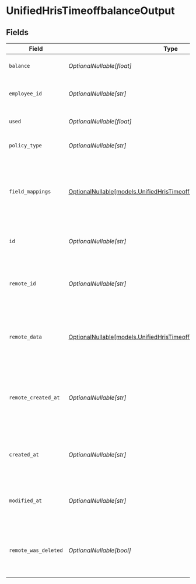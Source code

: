 # UnifiedHrisTimeoffbalanceOutput


## Fields

| Field                                                                                                                              | Type                                                                                                                               | Required                                                                                                                           | Description                                                                                                                        | Example                                                                                                                            |
| ---------------------------------------------------------------------------------------------------------------------------------- | ---------------------------------------------------------------------------------------------------------------------------------- | ---------------------------------------------------------------------------------------------------------------------------------- | ---------------------------------------------------------------------------------------------------------------------------------- | ---------------------------------------------------------------------------------------------------------------------------------- |
| `balance`                                                                                                                          | *OptionalNullable[float]*                                                                                                          | :heavy_minus_sign:                                                                                                                 | The current balance of time off                                                                                                    | 80                                                                                                                                 |
| `employee_id`                                                                                                                      | *OptionalNullable[str]*                                                                                                            | :heavy_minus_sign:                                                                                                                 | The UUID of the associated employee                                                                                                | 801f9ede-c698-4e66-a7fc-48d19eebaa4f                                                                                               |
| `used`                                                                                                                             | *OptionalNullable[float]*                                                                                                          | :heavy_minus_sign:                                                                                                                 | The amount of time off used                                                                                                        | 40                                                                                                                                 |
| `policy_type`                                                                                                                      | *OptionalNullable[str]*                                                                                                            | :heavy_minus_sign:                                                                                                                 | The type of time off policy                                                                                                        | VACATION                                                                                                                           |
| `field_mappings`                                                                                                                   | [OptionalNullable[models.UnifiedHrisTimeoffbalanceOutputFieldMappings]](../models/unifiedhristimeoffbalanceoutputfieldmappings.md) | :heavy_minus_sign:                                                                                                                 | The custom field mappings of the object between the remote 3rd party & Panora                                                      | {<br/>"custom_field_1": "value1",<br/>"custom_field_2": "value2"<br/>}                                                             |
| `id`                                                                                                                               | *OptionalNullable[str]*                                                                                                            | :heavy_minus_sign:                                                                                                                 | The UUID of the time off balance record                                                                                            | 801f9ede-c698-4e66-a7fc-48d19eebaa4f                                                                                               |
| `remote_id`                                                                                                                        | *OptionalNullable[str]*                                                                                                            | :heavy_minus_sign:                                                                                                                 | The remote ID of the time off balance in the context of the 3rd Party                                                              | timeoff_balance_1234                                                                                                               |
| `remote_data`                                                                                                                      | [OptionalNullable[models.UnifiedHrisTimeoffbalanceOutputRemoteData]](../models/unifiedhristimeoffbalanceoutputremotedata.md)       | :heavy_minus_sign:                                                                                                                 | The remote data of the time off balance in the context of the 3rd Party                                                            | {<br/>"raw_data": {<br/>"additional_field": "some value"<br/>}<br/>}                                                               |
| `remote_created_at`                                                                                                                | *OptionalNullable[str]*                                                                                                            | :heavy_minus_sign:                                                                                                                 | The date when the time off balance was created in the 3rd party system                                                             | 2024-06-15T12:00:00Z                                                                                                               |
| `created_at`                                                                                                                       | *OptionalNullable[str]*                                                                                                            | :heavy_minus_sign:                                                                                                                 | The created date of the time off balance record                                                                                    | 2024-06-15T12:00:00Z                                                                                                               |
| `modified_at`                                                                                                                      | *OptionalNullable[str]*                                                                                                            | :heavy_minus_sign:                                                                                                                 | The last modified date of the time off balance record                                                                              | 2024-06-15T12:00:00Z                                                                                                               |
| `remote_was_deleted`                                                                                                               | *OptionalNullable[bool]*                                                                                                           | :heavy_minus_sign:                                                                                                                 | Indicates if the time off balance was deleted in the remote system                                                                 | false                                                                                                                              |
